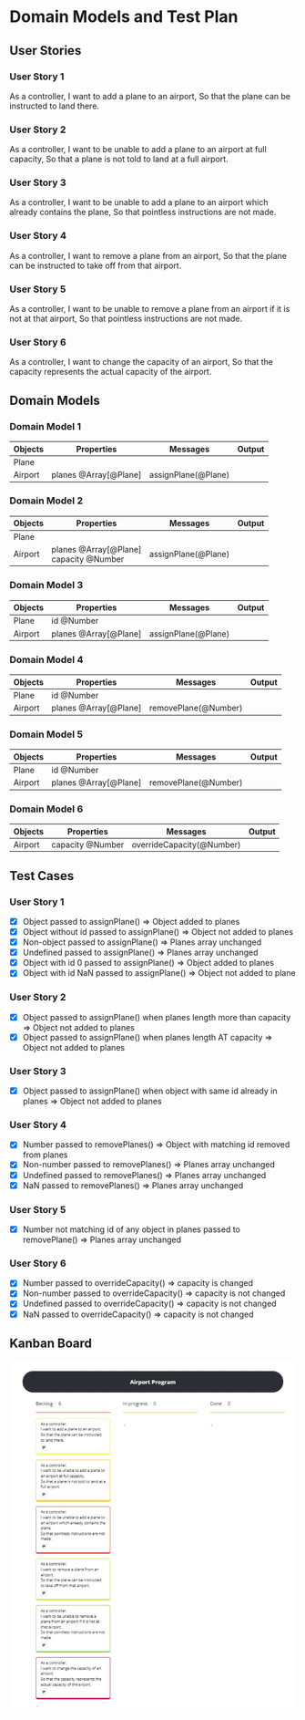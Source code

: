 # Domain Models and Test Plan

## User Stories

### User Story 1
As a controller,
I want to add a plane to an airport,
So that the plane can be instructed to land there.

### User Story 2
As a controller,
I want to be unable to add a plane to an airport at full capacity,
So that a plane is not told to land at a full airport.

### User Story 3
As a controller,
I want to be unable to add a plane to an airport which already contains the plane,
So that pointless instructions are not made.

### User Story 4
As a controller,
I want to remove a plane from an airport,
So that the plane can be instructed to take off from that airport.

### User Story 5
As a controller,
I want to be unable to remove a plane from an airport if it is not at that airport,
So that pointless instructions are not made.

### User Story 6
As a controller,
I want to change the capacity of an airport,
So that the capacity represents the actual capacity of the airport.

## Domain Models

### Domain Model 1
| Objects | Properties            | Messages            | Output |
| ------- | --------------------- | ------------------- | ------ |
| Plane   |                       |                     |        |
| Airport | planes @Array[@Plane] | assignPlane(@Plane) |        |

### Domain Model 2
| Objects | Properties                                | Messages            | Output |
| ------- | ----------------------------------------- | ------------------- | ------ |
| Plane   |                                           |                     |        |
| Airport | planes @Array[@Plane]<br>capacity @Number | assignPlane(@Plane) |        |

### Domain Model 3
| Objects | Properties            | Messages            | Output |
| ------- | --------------------- | ------------------- | ------ |
| Plane   | id @Number            |                     |        |
| Airport | planes @Array[@Plane] | assignPlane(@Plane) |        |

### Domain Model 4
| Objects | Properties            | Messages             | Output |
| ------- | --------------------- | -------------------- | ------ |
| Plane   | id @Number            |                      |        |
| Airport | planes @Array[@Plane] | removePlane(@Number) |        |

### Domain Model 5
| Objects | Properties            | Messages             | Output |
| ------- | --------------------- | -------------------- | ------ |
| Plane   | id @Number            |                      |        |
| Airport | planes @Array[@Plane] | removePlane(@Number) |        |

### Domain Model 6
| Objects | Properties       | Messages                  | Output |
| ------- | ---------------- | ------------------------- | ------ |
| Airport | capacity @Number | overrideCapacity(@Number) |        |

## Test Cases

### User Story 1
- [x] Object passed to assignPlane() => Object added to planes
- [x] Object without id passed to assignPlane() => Object not added to planes
- [x] Non-object passed to assignPlane() => Planes array unchanged
- [x] Undefined passed to assignPlane() => Planes array unchanged
- [x] Object with id 0 passed to assignPlane() => Object added to planes
- [x] Object with id NaN passed to assignPlane() => Object not added to plane

### User Story 2
- [x] Object passed to assignPlane() when planes length more than capacity => Object not added to planes
- [x] Object passed to assignPlane() when planes length AT capacity => Object not added to planes

### User Story 3
- [x] Object passed to assignPlane() when object with same id already in planes => Object not added to planes
  
### User Story 4
- [x] Number passed to removePlanes() => Object with matching id removed from planes
- [x] Non-number passed to removePlanes() => Planes array unchanged
- [x] Undefined passed to removePlanes() => Planes array unchanged
- [x] NaN passed to removePlanes() => Planes array unchanged

### User Story 5
- [x] Number not matching id of any object in planes passed to removePlane() => Planes array unchanged

### User Story 6
- [x] Number passed to overrideCapacity() => capacity is changed
- [x] Non-number passed to overrideCapacity() => capacity is not changed
- [x] Undefined passed to overrideCapacity() => capacity is not changed
- [x] NaN passed to overrideCapacity() => capacity is not changed

## Kanban Board
![image](../img/Kanban.jpg)
